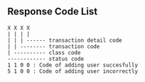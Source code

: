 ## Response Code List

    X X X X
    | | | |
    | | | ------ transaction detail code
    | | -------- transaction code
    | ---------- class code
    ------------ status code
    1 1 0 0 : Code of adding user succesfully
    5 1 0 0 : Code of adding user incorrectly
